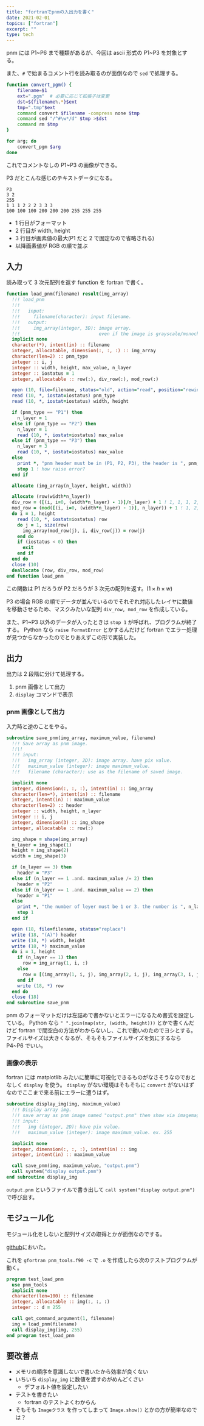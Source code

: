 ```yaml
---
title: "fortranでpnmの入出力を書く"
date: 2021-02-01
topics: ["fortran"]
excerpt: ""
type: tech
---
```


pnm には P1~P6 まで種類があるが、今回は ascii 形式の P1~P3 を対象とする。

また、`#` で始まるコメント行を読み取るのが面倒なので `sed` で処理する。

```bash
function convert_pgm() {
    filename=$1
    ext=".pgm"  # 必要に応じて拡張子は変更
    dst=${filename%.*}$ext
    tmp=".tmp"$ext
    command convert $filename -compress none $tmp
    command sed "/^#\w*/d" $tmp >$dst
    command rm $tmp
}

for arg; do
    convert_pgm $arg
done
```

これでコメントなしの P1~P3 の画像ができる。

P3 だとこんな感じのテキストデータになる。

```text
P3
3 2
255
1 1 1 2 2 2 3 3 3
100 100 100 200 200 200 255 255 255
```

- 1 行目がフォーマット
- 2 行目が width, height
- 3 行目が画素値の最大(P1 だと 2 で固定なので省略される)
- 以降画素値が RGB の順で並ぶ

## 入力

読み取って 3 次元配列を返す function を fortran で書く。

```fortran
function load_pnm(filename) result(img_array)
  !!! load_pnm
  !!!
  !!!   input:
  !!!     filename(character): input filename.
  !!!   output:
  !!!     img_array(integer, 3D): image array.
  !!!                             even if the image is grayscale/monochrome, the array is 3D.
  implicit none
  character(*), intent(in) :: filename
  integer, allocatable, dimension(:, :, :) :: img_array
  character(len=2) :: pnm_type
  integer :: i, j
  integer :: width, height, max_value, n_layer
  integer :: iostatus = 1
  integer, allocatable :: row(:), div_row(:), mod_row(:)

  open (10, file=filename, status="old", action="read", position="rewind")
  read (10, *, iostat=iostatus) pnm_type
  read (10, *, iostat=iostatus) width, height

  if (pnm_type == "P1") then
    n_layer = 1
  else if (pnm_type == "P2") then
    n_layer = 1
    read (10, *, iostat=iostatus) max_value
  else if (pnm_type == "P3") then
    n_layer = 3
    read (10, *, iostat=iostatus) max_value
  else
    print *, "pnm header must be in (P1, P2, P3), the header is ", pnm_type
    stop 1 ! how raise error?
  end if

  allocate (img_array(n_layer, height, width))

  allocate (row(width*n_layer))
  div_row = ([(i, i=0, (width*n_layer) - 1)]/n_layer) + 1 ! 1, 1, 1, 2, 2, 2, ...
  mod_row = (mod([(i, i=0, (width*n_layer) - 1)], n_layer)) + 1 ! 1, 2, 3, 1, 2, 3, ...
  do i = 1, height
    read (10, *, iostat=iostatus) row
    do j = 1, size(row)
      img_array(mod_row(j), i, div_row(j)) = row(j)
    end do
    if (iostatus < 0) then
      exit
    end if
  end do
  close (10)
  deallocate (row, div_row, mod_row)
end function load_pnm
```

この関数は P1 だろうが P2 だろうが 3 次元の配列を返す。($1\times h \times w$)

P3 の場合 RGB の順でデータが並んでいるのでそれぞれ対応したレイヤに数値を移動させるため、マスクみたいな配列 `div_row, mod_row` を作成している。

また、P1~P3 以外のデータが入ったときは `stop 1` が呼ばれ、プログラムが終了する。
Python なら `raise FormatError` とかするんだけど fortran でエラー処理が見つからなかったのでとりあえずこの形で実装した。

## 出力

出力は 2 段階に分けて処理する。

1. pnm 画像として出力
2. `display` コマンドで表示

### pnm 画像として出力

入力時と逆のことをやる。

```fortran
subroutine save_pnm(img_array, maximum_value, filename)
  !!! Save array as pnm image.
  !!\!
  !!! input:
  !!!   img_array (integer, 2D): image array. have pix value.
  !!!   maximum_value (integer): image maximum_value.
  !!!   filename (character): use as the filename of saved image.

  implicit none
  integer, dimension(:, :, :), intent(in) :: img_array
  character(len=*), intent(in) :: filename
  integer, intent(in) :: maximum_value
  character(len=2) :: header
  integer :: width, height, n_layer
  integer :: i, j
  integer, dimension(3) :: img_shape
  integer, allocatable :: row(:)

  img_shape = shape(img_array)
  n_layer = img_shape(1)
  height = img_shape(2)
  width = img_shape(3)

  if (n_layer == 3) then
    header = "P3"
  else if (n_layer == 1 .and. maximum_value /= 2) then
    header = "P2"
  else if (n_layer == 1 .and. maximum_value == 2) then
    header = "P1"
  else
    print *, "the number of leyer must be 1 or 3. the number is ", n_layer
    stop 1
  end if

  open (18, file=filename, status="replace")
  write (18, "(A)") header
  write (18, *) width, height
  write (18, *) maximum_value
  do i = 1, height
    if (n_layer == 1) then
      row = img_array(1, i, :)
    else
      row = [(img_array(1, i, j), img_array(2, i, j), img_array(3, i, j), j=1, width)]
    end if
    write (18, *) row
  end do
  close (18)
end subroutine save_pnm
```

pnm のフォーマットだけは左詰めで書かないとエラーになるため書式を設定している。
Python なら `" ".join(map(str, (width, height)))` とかで書くんだけど fortran で間空白の方法がわからないし、これで動いのたのでヨシとする。
ファイルサイズは大きくなるが、そもそもファイルサイズを気にするなら P4~P6 でいい。

### 画像の表示

fortran には matplotlib みたいに簡単に可視化できるものがなさそうなのでおとなしく `display` を使う。
`display` がない環境はそもそもに `convert` がないはずなのでここまで来る前にエラーに遭うはず。

```fortran
subroutine display_img(img, maximum_value)
  !!! Display array img.
  !!! save array as pnm image named "output.pnm" then show via imagemagick.
  !!! input:
  !!!   img (integer, 2D): have pix value.
  !!!   maximum_value (integer): image maximum_value. ex. 255

  implicit none
  integer, dimension(:, :, :), intent(in) :: img
  integer, intent(in) :: maximum_value

  call save_pnm(img, maximum_value, "output.pnm")
  call system("display output.pnm")
end subroutine display_img
```

`output.pnm` というファイルで書き出して `call system("display output.pnm")` で呼び出す。

## モジュール化

モジュール化をしないと配列サイズの取得とかが面倒なのでする。

[github](https://github.com/Omochice/image-processing/blob/main/src/pnm_tools.f90)においた。

これを `gfortran pnm_tools.f90 -c` で `.o` を作成したら次のテストプログラムが動く。

```fortran
program test_load_pnm
  use pnm_tools
  implicit none
  character(len=100) :: filename
  integer, allocatable :: img(:, :, :)
  integer :: d = 255

  call get_command_argument(1, filename)
  img = load_pnm(filename)
  call display_img(img, 255)
end program test_load_pnm
```

## 要改善点

- メモリの順序を意識しないで書いたから効率が良くない
- いちいち `display_img` に数値を渡すのがめんどくさい
  - デフォルト値を設定したい
- テストを書きたい
  - fortran のテストよくわからん
- そもそも `Imageクラス` を作ってしまって `Image.show()` とかの方が簡単なのでは？
